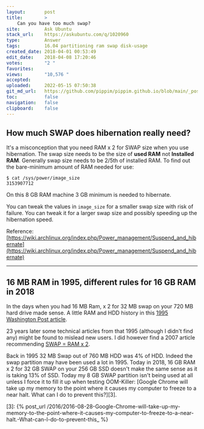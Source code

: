 ```yaml
---
layout:       post
title:        >
    Can you have too much swap?
site:         Ask Ubuntu
stack_url:    https://askubuntu.com/q/1020960
type:         Answer
tags:         16.04 partitioning ram swap disk-usage
created_date: 2018-04-01 00:53:49
edit_date:    2018-04-08 17:20:46
votes:        "2 "
favorites:    
views:        "10,576 "
accepted:     
uploaded:     2022-05-15 07:50:38
git_md_url:   https://github.com/pippim/pippim.github.io/blob/main/_posts/2018/2018-04-01-Can-you-have-too-much-swap_.md
toc:          false
navigation:   false
clipboard:    false
---
```


## How much SWAP does hibernation really need?

It's a misconception that you need RAM x 2 for SWAP size when you use hibernation. The swap size needs to be the size of **used RAM** not **Installed RAM**. Generally swap size needs to be 2/5th of installed RAM. To find out the bare-minimum amount of RAM needed for use:

``` 
$ cat /sys/power/image_size
3153907712
```

On this 8 GB RAM machine 3 GB minimum is needed to hibernate.

You can tweak the values in `image_size` for a smaller swap size with risk of failure. You can tweak it for a larger swap size and possibly speeding up the hibernation speed.

Reference: [https://wiki.archlinux.org/index.php/Power_management/Suspend_and_hibernate](https://wiki.archlinux.org/index.php/Power_management/Suspend_and_hibernate)


----------

## 16 MB RAM in 1995, different rules for 16 GB RAM in 2018

In the days when you had 16 MB Ram, x 2 for 32 MB swap on your 720 MB hard drive made sense. A little RAM and HDD history in this [1995 Washington Post article][1].  

23 years later some technical articles from that 1995 (although I didn't find any) might be found to mislead new users. I did however find a 2007 article recommending [SWAP = RAM x 2][2].

Back in 1995 32 MB Swap out of 760 MB HDD was 4% of HDD. Indeed the swap partition may have been used a lot in 1995. Today in 2018, 16 GB RAM x 2 for 32 GB SWAP on your 256 GB SSD doesn't make the same sense as it is taking 13% of SSD. Today my 8 GB SWAP partition isn't being used at all unless I force it to fill it up when testing OOM-Killer: [Google Chrome will take up my memory to the point where it causes my computer to freeze to a near halt. What can I do to prevent this?][3].


  [1]: https://www.washingtonpost.com/archive/business/technology/1995/04/26/packard-bell-multimedia-easy-does-it/c127c133-a439-4b38-94f8-115965dbba85/?utm_term=.e2fa6b8f2275
  [2]: https://www.linux.com/news/all-about-linux-swap-space
  [3]: {% post_url /2016/2016-08-28-Google-Chrome-will-take-up-my-memory-to-the-point-where-it-causes-my-computer-to-freeze-to-a-near-halt.-What-can-I-do-to-prevent-this_ %}
